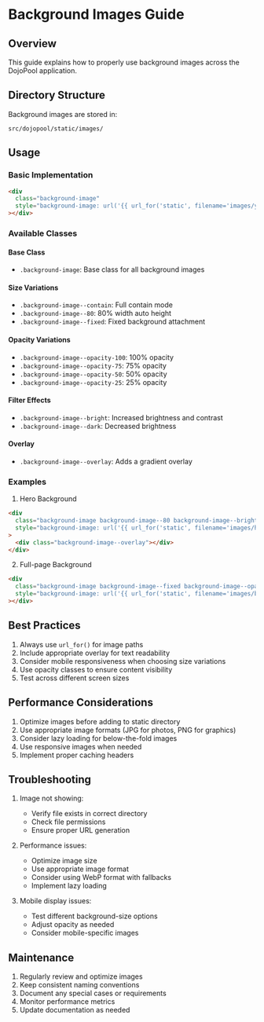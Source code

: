 # Background Images Guide

## Overview

This guide explains how to properly use background images across the DojoPool application.

## Directory Structure

Background images are stored in:

```
src/dojopool/static/images/
```

## Usage

### Basic Implementation

```html
<div
  class="background-image"
  style="background-image: url('{{ url_for('static', filename='images/your-image.jpg') }}')"
></div>
```

### Available Classes

#### Base Class

- `.background-image`: Base class for all background images

#### Size Variations

- `.background-image--contain`: Full contain mode
- `.background-image--80`: 80% width auto height
- `.background-image--fixed`: Fixed background attachment

#### Opacity Variations

- `.background-image--opacity-100`: 100% opacity
- `.background-image--opacity-75`: 75% opacity
- `.background-image--opacity-50`: 50% opacity
- `.background-image--opacity-25`: 25% opacity

#### Filter Effects

- `.background-image--bright`: Increased brightness and contrast
- `.background-image--dark`: Decreased brightness

#### Overlay

- `.background-image--overlay`: Adds a gradient overlay

### Examples

1. Hero Background

```html
<div
  class="background-image background-image--80 background-image--bright"
  style="background-image: url('{{ url_for('static', filename='images/hero-vs.jpg') }}')"
>
  <div class="background-image--overlay"></div>
</div>
```

2. Full-page Background

```html
<div
  class="background-image background-image--fixed background-image--opacity-75"
  style="background-image: url('{{ url_for('static', filename='images/background.jpg') }}')"
></div>
```

## Best Practices

1. Always use `url_for()` for image paths
2. Include appropriate overlay for text readability
3. Consider mobile responsiveness when choosing size variations
4. Use opacity classes to ensure content visibility
5. Test across different screen sizes

## Performance Considerations

1. Optimize images before adding to static directory
2. Use appropriate image formats (JPG for photos, PNG for graphics)
3. Consider lazy loading for below-the-fold images
4. Use responsive images when needed
5. Implement proper caching headers

## Troubleshooting

1. Image not showing:
   - Verify file exists in correct directory
   - Check file permissions
   - Ensure proper URL generation

2. Performance issues:
   - Optimize image size
   - Use appropriate image format
   - Consider using WebP format with fallbacks
   - Implement lazy loading

3. Mobile display issues:
   - Test different background-size options
   - Adjust opacity as needed
   - Consider mobile-specific images

## Maintenance

1. Regularly review and optimize images
2. Keep consistent naming conventions
3. Document any special cases or requirements
4. Monitor performance metrics
5. Update documentation as needed
